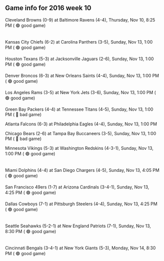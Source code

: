 ## Game info for 2016 week 10
Cleveland Browns (0-9) at Baltimore Ravens (4-4), Thursday, Nov 10, 8:25 PM (	:green_circle: good game)

<br/>Kansas City Chiefs (6-2) at Carolina Panthers (3-5), Sunday, Nov 13, 1:00 PM (	:green_circle: good game)

Houston Texans (5-3) at Jacksonville Jaguars (2-6), Sunday, Nov 13, 1:00 PM (	:green_circle: good game)

Denver Broncos (6-3) at New Orleans Saints (4-4), Sunday, Nov 13, 1:00 PM (	:green_circle: good game)

Los Angeles Rams (3-5) at New York Jets (3-6), Sunday, Nov 13, 1:00 PM (	:green_circle: good game)

Green Bay Packers (4-4) at Tennessee Titans (4-5), Sunday, Nov 13, 1:00 PM (	:red_circle: bad game)

Atlanta Falcons (6-3) at Philadelphia Eagles (4-4), Sunday, Nov 13, 1:00 PM

Chicago Bears (2-6) at Tampa Bay Buccaneers (3-5), Sunday, Nov 13, 1:00 PM (	:red_circle: bad game)

Minnesota Vikings (5-3) at Washington Redskins (4-3-1), Sunday, Nov 13, 1:00 PM (	:green_circle: good game)

<br/>Miami Dolphins (4-4) at San Diego Chargers (4-5), Sunday, Nov 13, 4:05 PM (	:green_circle: good game)

San Francisco 49ers (1-7) at Arizona Cardinals (3-4-1), Sunday, Nov 13, 4:25 PM (	:green_circle: good game)

Dallas Cowboys (7-1) at Pittsburgh Steelers (4-4), Sunday, Nov 13, 4:25 PM (	:green_circle: good game)

<br/>Seattle Seahawks (5-2-1) at New England Patriots (7-1), Sunday, Nov 13, 8:30 PM (	:green_circle: good game)

<br/>Cincinnati Bengals (3-4-1) at New York Giants (5-3), Monday, Nov 14, 8:30 PM (	:green_circle: good game)

